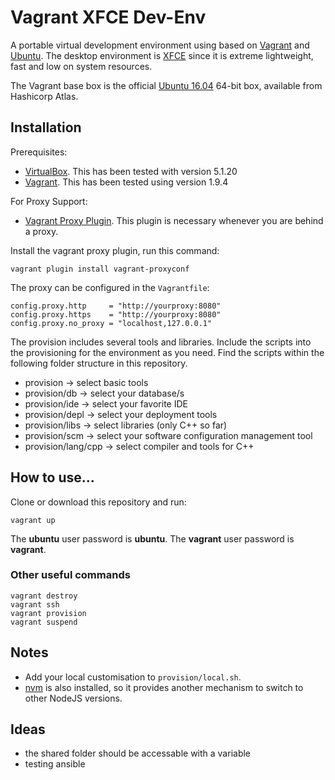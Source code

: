 # Vagrant XFCE Dev-Env

A portable virtual development environment using based on [Vagrant](https://www.vagrantup.com/) and [Ubuntu](https://xubuntu.org/). 
The desktop environment is [XFCE](https://xfce.org/) since it is extreme lightweight, fast and low on system resources. 

The Vagrant base box is the official [Ubuntu 16.04](https://atlas.hashicorp.com/ubuntu/boxes/xenial64) 64-bit box, 
available from Hashicorp Atlas.

## Installation

Prerequisites:

* [VirtualBox](https://www.virtualbox.org/wiki/Downloads). This has been tested with version 5.1.20
* [Vagrant](https://vagrantup.com/downloads.html). This has been tested using version 1.9.4

For Proxy Support:

* [Vagrant Proxy Plugin](https://github.com/tmatilai/vagrant-proxyconf). This plugin is necessary whenever you are behind a proxy. 

Install the vagrant proxy plugin, run this command:

	vagrant plugin install vagrant-proxyconf

The proxy can be configured in the `Vagrantfile`:
	
	config.proxy.http     = "http://yourproxy:8080"
	config.proxy.https    = "http://yourproxy:8080"
	config.proxy.no_proxy = "localhost,127.0.0.1"

The provision includes several tools and libraries. Include the scripts into the provisioning for the environment as you need.
Find the scripts within the following folder structure in this repository.

* provision				-> select basic tools
* provision/db 			-> select your database/s 
* provision/ide 		-> select your favorite IDE
* provision/depl 		-> select your deployment tools
* provision/libs 		-> select libraries (only C++ so far)
* provision/scm 		-> select your software configuration management tool
* provision/lang/cpp	-> select compiler and tools for C++

## How to use...

Clone or download this repository and run: 

    vagrant up

The __ubuntu__ user password is __ubuntu__.
The __vagrant__ user password is __vagrant__.

### Other useful commands

	vagrant destroy
	vagrant ssh
	vagrant provision
	vagrant suspend



## Notes

* Add your local customisation to `provision/local.sh`.
* [nvm](https://github.com/creationix/nvm) is also installed, so it provides another mechanism to switch to other NodeJS versions.

## Ideas

* the shared folder should be accessable with a variable
* testing ansible